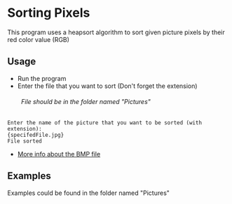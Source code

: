 # Sorting Pixels

This program uses a heapsort algorithm to sort given picture pixels by their red color value (RGB)

## Usage

- Run the program
- Enter the file that you want to sort (Don't forget the extension)
###### &nbsp; &nbsp; &nbsp; &nbsp; File should be in the folder named "Pictures"

```
Enter the name of the picture that you want to be sorted (with extension):
{specifedFile.jpg}
File sorted
```


- [More info about the BMP file](https://en.wikipedia.org/wiki/BMP_file_format)


## Examples

Examples could  be found in the folder named "Pictures"
